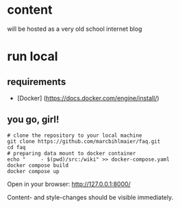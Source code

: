 # content

will be hosted as a very old school internet blog

# run local

## requirements

* [Docker] (https://docs.docker.com/engine/install/)

## you go, girl!

```
# clone the repository to your local machine
git clone https://github.com/marcbihlmaier/faq.git
cd faq
# preparing data mount to docker container
echo "     - $(pwd)/src:/wiki" >> docker-compose.yaml
docker compose build
docker compose up
```

Open in your browser: http://127.0.0.1:8000/

Content- and style-changes should be visible immediately.